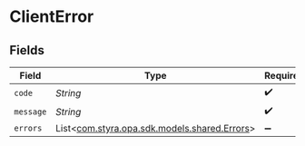 # ClientError


## Fields

| Field                                                                         | Type                                                                          | Required                                                                      | Description                                                                   |
| ----------------------------------------------------------------------------- | ----------------------------------------------------------------------------- | ----------------------------------------------------------------------------- | ----------------------------------------------------------------------------- |
| `code`                                                                        | *String*                                                                      | :heavy_check_mark:                                                            | N/A                                                                           |
| `message`                                                                     | *String*                                                                      | :heavy_check_mark:                                                            | N/A                                                                           |
| `errors`                                                                      | List<[com.styra.opa.sdk.models.shared.Errors](../../models/shared/Errors.md)> | :heavy_minus_sign:                                                            | N/A                                                                           |